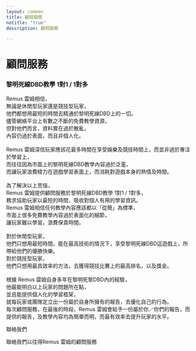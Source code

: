 ```yaml
---
layout: common
title: 顧問服務
notitle: "true"
description: 顧問服務

---
```


<h1 class="mainTitle">顧問服務</h1>

<div class="service-info-blocks">
  <div class="card">
    <h3 class="title">黎明死線DBD教學 1對1 / 1對多</h3>
    <p class="description">
Remus 雷姆相信，<br>
無論是休閒型玩家還是競技型玩家，<br>
他們都想用最短的時間去精通於黎明死線DBD上的一切。<br>
儘管網絡平台上有數之不斷的免費教學資源，<br>
但對他們而言，資料實在過於散亂，<br>
內容仍過於表面，而且非個人化。<br>
<br>
Remus 雷姆深信玩家應該花最多時間在享受娛樂及競技時間上，而並非過於專注於學習上，<br>
而往往因為市面上的黎明死線DBD教學內容過於泛濫，<br>
而讓玩家浪費精力在遊戲學習表面上，而消耗對遊戲本身的熱情及時間。<br>
<br>
為了解決以上苦惱，<br>
Remus 雷姆提供顧問服務於黎明死線DBD教學 1對1 / 1對多，<br>
務求協助玩家以最短的時間，吸收對個人有用的學習資訊。<br>
Remus 雷姆相信任何教學內容應該都以「從簡」為標準，<br>
市面上很多免費教學內容過於表面化的細節，<br>
讓玩家難以學習，浪費保貴時間。<br>
<br>
對於休閒型玩家，<br>
他們只想用最短時間，能在最高技術的情況下，享受黎明死線DBD這遊戲上，所帶給他們的優勝快樂。<br>
對於競技型玩家，<br>
他們只想用最具效率的方法，去獲得競技比賽上的最高排名，以及獎金。<br>
<br>
根據 Remus 雷姆自身多年在黎明死黎DBD內的經驗，<br>
他最能明白以上玩家的問題所在點，<br>
並且能提供個人化的學習框架，<br>
就每玩家或團隊定立出一份屬於自身所擁有的報告，去優化自己的行為。<br>
每次顧問服務，在最後的時段，Remus 雷姆會給予一份屬於你／你們的報告，而提供的報告，及教學內容均為簡單而明，而最有效率去提升玩家的水平。<br>
</p>
  </div>


<div class="bottom">
    <a id="contactus-link" class="contact-button">聯絡我們</a>
    <p>聯絡我們以往得Remus 雷姆的顧問服務</p>
</div>

<div id="contactusContent" style="display: none;"></div>
